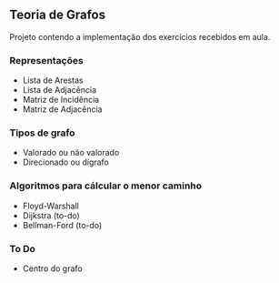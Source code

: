 ## Teoria de Grafos ##

Projeto contendo a implementação dos exercícios recebidos em aula.

### Representações ###

- Lista de Arestas
- Lista de Adjacência
- Matriz de Incidência
- Matriz de Adjacência

### Tipos de grafo ###

- Valorado ou não valorado
- Direcionado ou dígrafo

### Algoritmos para cálcular o menor caminho ###

- Floyd-Warshall
- Dijkstra (to-do)
- Bellman-Ford (to-do)

### To Do ###

- Centro do grafo

